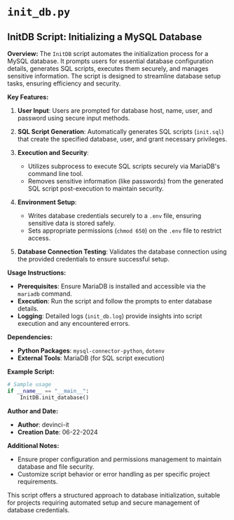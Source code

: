 # `init_db.py` 
## InitDB Script: Initializing a MySQL Database

**Overview:**
The `InitDB` script automates the initialization process for a MySQL database. It prompts users for essential database configuration details, generates SQL scripts, executes them securely, and manages sensitive information. The script is designed to streamline database setup tasks, ensuring efficiency and security.

**Key Features:**
1. **User Input**: Users are prompted for database host, name, user, and password using secure input methods.
   
2. **SQL Script Generation**: Automatically generates SQL scripts (`init.sql`) that create the specified database, user, and grant necessary privileges.

3. **Execution and Security**:
   - Utilizes subprocess to execute SQL scripts securely via MariaDB's command line tool.
   - Removes sensitive information (like passwords) from the generated SQL script post-execution to maintain security.

4. **Environment Setup**:
   - Writes database credentials securely to a `.env` file, ensuring sensitive data is stored safely.
   - Sets appropriate permissions (`chmod 650`) on the `.env` file to restrict access.

5. **Database Connection Testing**: Validates the database connection using the provided credentials to ensure successful setup.

**Usage Instructions:**
- **Prerequisites**: Ensure MariaDB is installed and accessible via the `mariadb` command.
- **Execution**: Run the script and follow the prompts to enter database details.
- **Logging**: Detailed logs (`init_db.log`) provide insights into script execution and any encountered errors.

**Dependencies:**
- **Python Packages**: `mysql-connector-python`, `dotenv`
- **External Tools**: MariaDB (for SQL script execution)

**Example Script:**
```python
# Sample usage
if __name__ == "__main__":
    InitDB.init_database()
```

**Author and Date:**
- **Author**: devinci-it
- **Creation Date**: 06-22-2024

**Additional Notes:**
- Ensure proper configuration and permissions management to maintain database and file security.
- Customize script behavior or error handling as per specific project requirements.

This script offers a structured approach to database initialization, suitable for projects requiring automated setup and secure management of database credentials.
